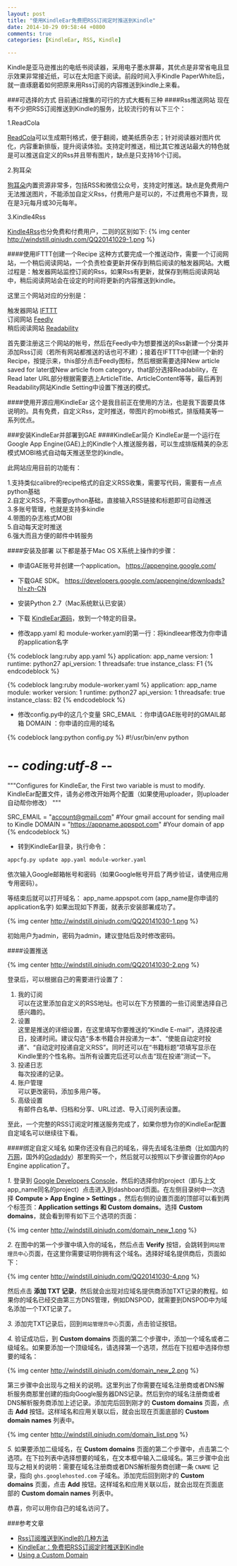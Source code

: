 ```yaml
---
layout: post
title: "使用KindleEar免费把RSS订阅定时推送到Kindle"
date: 2014-10-29 09:58:44 +0800
comments: true
categories: [KindleEar, RSS, Kindle]

---
```


Kindle是亚马逊推出的电纸书阅读器，采用电子墨水屏幕，其优点是非常省电且显示效果非常接近纸，可以在太阳底下阅读。前段时间入手Kindle PaperWhite后，就一直琢磨着如何把原来用Rss订阅的内容推送到kindle上来看。

###可选择的方式
目前通过搜集的可行的方式大概有三种
####Rss推送网站
现在有不少把RSS订阅推送到Kindle的服务，比较流行的有以下三个：

1.ReadCola

[ReadCola](http://readcola.com/)可以生成期刊格式，便于翻阅，媲美纸质杂志；针对阅读器对图片优化，内容重新排版，提升阅读体验。支持定时推送，相比其它推送站最大的特色就是可以推送自定义的Rss并且带有图片，缺点是只支持16个订阅。

2.狗耳朵

[狗耳朵](http://www.mydogear.com/)内置资源非常多，包括RSS和微信公众号，支持定时推送。缺点是免费用户无法推送图片，不能添加自定义Rss，付费用户是可以的，不过费用也不算贵，现在是3元每月或30元每年。

3.Kindle4Rss

[Kindle4Rss](http://kindle4rss.com/)也分免费和付费用户，二则的区别如下:
{% img center http://windstill.qiniudn.com/QQ20141029-1.png %}

<!-- more -->

####使用IFTTT创建一个Recipe
这种方式要完成一个推送动作，需要一个订阅网站，一个稍后阅读网站，一个负责检查更新并保存到稍后阅读的触发器网站。大概过程是：触发器网站监控订阅的Rss，如果Rss有更新，就保存到稍后阅读网站中，稍后阅读网站会在设定的时间将更新的内容推送到kindle。

这里三个网站对应的分别是：

>
触发器网站 [IFTTT](https://ifttt.com/)  
订阅网站 [Feedly](http://feedly.com/)  
稍后阅读网站 [Readability](http://www.readability.com/)

首先要注册这三个网站的帐号，然后在Feedly中为想要推送的Rss新建一个分类并添加Rss订阅（若所有网站都推送的话也可不建）；接着在IFTTT中创建一个新的Recipe，按提示来，this部分点击Feedly图标，然后根据需要选择New article saved for later或New article from category，that部分选择Readability，在Read later URL部分根据需要选上ArticleTitle、ArticleContent等等，最后再到Readability网站Kindle Setting中设置下推送的模式。

####使用开源应用KindleEar
这个是我目前正在使用的方法，也是我下面要具体说明的。具有免费，自定义Rss，定时推送，带图片的mobi格式，排版精美等一系列优点。

###安装KindleEar并部署到GAE
####KindleEar简介
KindleEar是一个运行在Google App Engine(GAE)上的Kindle个人推送服务器，可以生成排版精美的杂志模式MOBI格式自动每天推送至您的kindle。

此网站应用目前的功能有：

>
1.支持类似calibre的recipe格式的自定义RSS收集，需要写代码，需要有一点点python基础  
2.自定义RSS，不需要python基础，直接输入RSS链接和标题即可自动推送  
3.多账号管理，也就是支持多kindle  
4.带图的杂志格式MOBI  
5.自动每天定时推送  
6.强大而且方便的邮件中转服务  

####安装及部署
以下都是基于Mac OS X系统上操作的步骤：

* 申请GAE账号并创建一个application。 https://appengine.google.com/

* 下载GAE SDK。 https://developers.google.com/appengine/downloads?hl=zh-CN

* 安装Python 2.7（Mac系统默认已安装）

* 下载 [KindleEar源码](https://github.com/cdhigh/KindleEar)，放到一个特定的目录。

* 修改app.yaml 和 module-worker.yaml的第一行：将kindleear修改为你申请的application名字

{% codeblock lang:ruby app.yaml %}
application: app_name
version: 1
runtime: python27
api_version: 1
threadsafe: true
instance_class: F1
{% endcodeblock %}

{% codeblock lang:ruby module-worker.yaml %}
application: app_name
module: worker
version: 1
runtime: python27
api_version: 1
threadsafe: true
instance_class: B2
{% endcodeblock %}

* 修改config.py中的这几个变量 SRC_EMAIL ：你申请GAE账号时的GMAIL邮箱 DOMAIN ：你申请的应用的域名

{% codeblock lang:python config.py %}
#!/usr/bin/env python
# -*- coding:utf-8 -*-
"""Configures for KindleEar, the First two variable is must to modify.
KindleEar配置文件，请务必修改开始两个配置（如果使用uploader，则uploader自动帮你修改）
"""

SRC_EMAIL = "account@gmail.com"  #Your gmail account for sending mail to Kindle
DOMAIN = "https://appname.appspot.com" #Your domain of app
{% endcodeblock %}

* 转到KindleEar目录，执行命令：

```bash
appcfg.py update app.yaml module-worker.yaml
```

依次输入Google邮箱帐号和密码（如果Google帐号开启了两步验证，请使用应用专用密码）。

等结束后就可以打开域名： app_name.appspot.com (app_name是你申请的application名字) 如果出现如下界面，就表示安装部署成功了。

{% img center http://windstill.qiniudn.com/QQ20141030-1.png %}

初始用户为admin，密码为admin，建议登陆后及时修改密码。

####设置推送

{% img center http://windstill.qiniudn.com/QQ20141030-2.png %}

登录后，可以根据自己的需要进行设置了：

1. 我的订阅   
可以在这里添加自定义的RSS地址。也可以在下方预置的一些订阅里选择自己感兴趣的。
2. 设置   
这里是推送的详细设置，在这里填写你要推送的“Kindle E-mail”，选择投递日，投递时间。建议勾选“多本书籍合并投递为一本”、“使能自动定时投递”、“自动定时投递自定义RSS”。同时还可以在“书籍标题”项填写显示在Kindle里的个性名称。当所有设置完后还可以点击“现在投递”测试一下。
3. 投递日志   
每次投递的记录。
4. 账户管理   
可以更改密码，添加多用户等。
5. 高级设置   
有邮件白名单、归档和分享、URL过滤、导入订阅列表设置。

至此，一个完整的RSS订阅定时推送服务完成了，如果你想为你的KindleEar配置自定域名可以继续往下看。

####绑定自定义域名
如果你还没有自己的域名，得先去域名注册商（比如国内的[万网](http://www.net.cn/)，国外的[Godaddy](http://www.godaddy.com/)）那里购买一个，然后就可以按照以下步骤设置你的App Engine application了。

_1._  登录到 [Google Developers Console](https://console.developers.google.com/?_ga=1.117873033.1850141824.1414462870)，然后的选择你的project（即与上文app_name同名的project）点击进入到dashboard页面。在左侧目录树中一次选择 **Compute > App Engine > Settings** 。然后右侧的设置页面的顶部可以看到两个标签页：**Application settings 和 Custom domains**。选择 **Custom domains**，就会看到带有如下三个选项的页面：

{% img center http://windstill.qiniudn.com/domain_new_1.png %}

_2._  在图中的第一个步骤中填入你的域名，然后点击 **Verify** 按钮，会跳转到`网站管理员中心`页面，在这里你需要证明你拥有这个域名。选择好域名提供商后，页面如下：

{% img center http://windstill.qiniudn.com/QQ20141030-4.png %}

然后点击 **添加 TXT 记录**，然后就会出现对应域名提供商添加TXT记录的教程。如果你的域名已经交由第三方DNS管理，例如DNSPOD，就需要到DNSPOD中为域名添加一个TXT记录了。

_3._  添加完TXT记录后，回到`网站管理员中心`页面，点击验证按钮。

_4._  验证成功后，到 **Custom domains** 页面的第二个步骤中，添加一个域名或者二级域名。如果要添加一个顶级域名，请选择第一个选项，然后在下拉框中选择你想要的域名：

{% img center http://windstill.qiniudn.com/domain_new_2.png %}

第三步骤中会出现与之相关的说明。这里列出了你需要在域名注册商或者DNS解析服务商那里创建的指向Google服务器DNS记录。然后到你的域名注册商或者DNS解析服务商添加上述记录。添加完后回到刚才的 **Custom domains** 页面，点击 **Add** 按钮。这样域名和应用关联以后，就会出现在页面底部的 **Custom domain names** 列表中。

{% img center http://windstill.qiniudn.com/domain_list.png %}

_5._ 如果要添加二级域名，在 **Custom domains** 页面的第二个步骤中，点击第二个选项。在下拉列表中选择想要的域名，在文本框中输入二级域名。第三步骤中会出现与之相关的说明：需要在域名注册商或者DNS解析服务商创建一条 `CNAME` 记录，指向 `ghs.googlehosted.com` 子域名。添加完后回到刚才的 **Custom domains** 页面，点击 **Add** 按钮。这样域名和应用关联以后，就会出现在页面底部的 **Custom domain names** 列表中。

恭喜，你可以用你自己的域名访问了。

###参考文章
* [Rss订阅推送到Kindle的几种方法](http://xuhehuan.com/1368.html)
* [KindleEar：免费把RSS订阅定时推送到Kindle](http://runbing.me/archives/kindleear-rss-kindle.html)
* [Using a Custom Domain](https://cloud.google.com/appengine/docs/domain)
